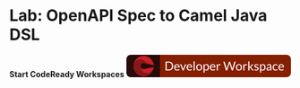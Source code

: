 
# Lab: OpenAPI Spec to Camel Java DSL

**Start CodeReady Workspaces** [![Start Coding!](developer-workspace.svg)](https://codeready-openshift-workspaces.apps.cluster-943d.943d.example.opentlc.com/f?url=https://github.com/pittar-workshops/fuse7-lab-openapi-to-java/tree/main)


